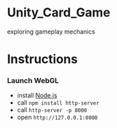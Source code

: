 # Unity_Card_Game
exploring gameplay mechanics

# Instructions

### Launch WebGL
- install [Node.js](https://nodejs.org)
- call `npm install http-server`
- call `http-server -p 8000`
- open `http://127.0.0.1:8000`
